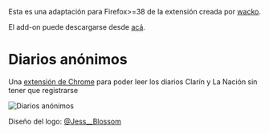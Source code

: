 Esta es una adaptación para Firefox>=38 de la extensión creada por [wacko](https://github.com/wacko/diarios-anonimos).

El add-on puede descargarse desde [acá](https://addons.mozilla.org/addon/diarios-anonimos/).

Diarios anónimos
================

Una [extensión de Chrome](https://chrome.google.com/webstore/detail/diarios-an%C3%B3nimos/afkcafjohadnopckhbcopklmeknjcgkg) para poder leer los diarios Clarín y La Nación sin tener que registrarse

![Diarios anónimos](https://raw.githubusercontent.com/wacko/diarios-anonimos/master/images/banner-640x400.png)

Diseño del logo: [@Jess__Blossom](https://twitter.com/Jess__Blossom)
